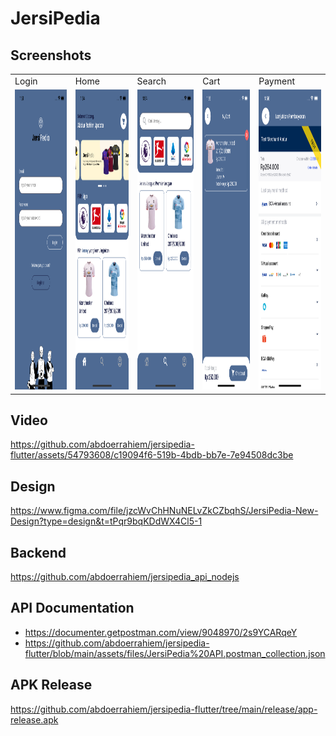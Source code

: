 # JersiPedia

## Screenshots

<table>
  <tr>
    <td>Login</td>
    <td>Home</td>
    <td>Search</td>
    <td>Cart</td>
    <td>Payment</td>
  </tr>
  <tr>
    <td><img src="assets/files/login.png" width=270 height=480></td>
    <td><img src="assets/files/home.png" width=270 height=480></td>
    <td><img src="assets/files/search.png" width=270 height=480></td>
    <td><img src="assets/files/cart.png" width=270 height=480></td>
    <td><img src="assets/files/payment.png" width=270 height=480></td>
  </tr>
 </table>

## Video

https://github.com/abdoerrahiem/jersipedia-flutter/assets/54793608/c19094f6-519b-4bdb-bb7e-7e94508dc3be

## Design

https://www.figma.com/file/jzcWvChHNuNELvZkCZbqhS/JersiPedia-New-Design?type=design&t=tPqr9bqKDdWX4Cl5-1

## Backend

https://github.com/abdoerrahiem/jersipedia_api_nodejs

## API Documentation

- https://documenter.getpostman.com/view/9048970/2s9YCARqeY
- https://github.com/abdoerrahiem/jersipedia-flutter/blob/main/assets/files/JersiPedia%20API.postman_collection.json

## APK Release

https://github.com/abdoerrahiem/jersipedia-flutter/tree/main/release/app-release.apk
